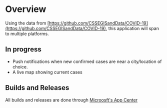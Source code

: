 # Overview
Using the data from [https://github.com/CSSEGISandData/COVID-19](https://github.com/CSSEGISandData/COVID-19), this application will span to multiple platforms.

## In progress
 - Push notifications when new confirmed cases are near a city/location of choice.
 - A live map showing current cases

## Builds and Releases
All builds and releases are done through [Microosft's App Center](install.appcenter.ms/users/dynamensions/apps/cornona-virus-live-android/distribution_groups/public)
